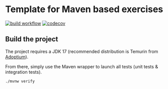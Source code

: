 # Template for Maven based exercises

[![build workflow](https://github.com/moukamdjeuga/maven_starter_template/actions/workflows/build.yml/badge.svg)](https://github.com/moukamdjeuga/maven_starter_template/actions)
[![codecov](https://codecov.io/gh/moukamdjeuga/maven_starter_template/branch/main/graph/badge.svg)](https://codecov.io/gh/moukamdjeuga/maven_starter_template)

## Build the project

The project requires a JDK 17 (recommended distribution is Temurin from [Adoptium](https://adoptium.net/)).

From there, simply use the Maven wrapper to launch all tests (unit tests & integration tests).

`./mvnw verify`
